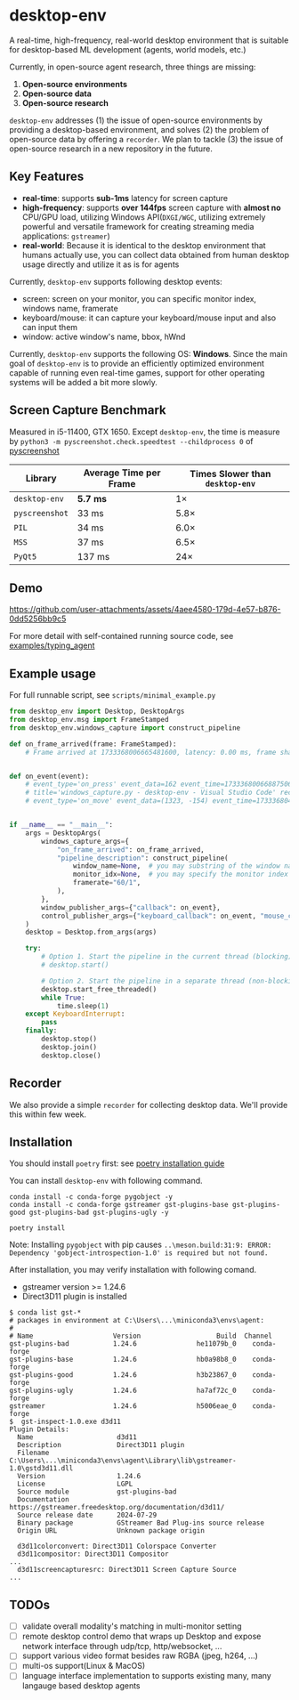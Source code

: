 # desktop-env

A real-time, high-frequency, real-world desktop environment that is suitable for desktop-based ML development (agents, world models, etc.)

Currently, in open-source agent research, three things are missing:

1. **Open-source environments**
2. **Open-source data**
3. **Open-source research**

`desktop-env` addresses (1) the issue of open-source environments by providing a desktop-based environment, and solves (2) the problem of open-source data by offering a `recorder`. We plan to tackle (3) the issue of open-source research in a new repository in the future.

## Key Features

- **real-time**: supports **sub-1ms** latency for screen capture
- **high-frequency**: supports **over 144fps** screen capture with **almost no** CPU/GPU load, utilizing Windows API(`DXGI/WGC`, utilizing extremely powerful and versatile framework for creating streaming media applications: `gstreamer`)
- **real-world**: Because it is identical to the desktop environment that humans actually use, you can collect data obtained from human desktop usage directly and utilize it as is for agents

Currently, `desktop-env` supports following desktop events:

- screen: screen on your monitor, you can specific monitor index, windows name, framerate
- keyboard/mouse: it can capture your keyboard/mouse input and also can input them
- window: active window's name, bbox, hWnd

Currently, `desktop-env` supports the following OS: **Windows**. Since the main goal of `desktop-env` is to provide an efficiently optimized environment capable of running even real-time games, support for other operating systems will be added a bit more slowly.

## Screen Capture Benchmark

Measured in i5-11400, GTX 1650.
Except `desktop-env`, the time is measure by `python3 -m pyscreenshot.check.speedtest --childprocess 0` of [pyscreenshot](https://github.com/ponty/pyscreenshot)

| Library       | Average Time per Frame | Times Slower than `desktop-env` |
|---------------|------------------------|---------------------------------|
| `desktop-env` | **5.7 ms**             | 1×                              |
| `pyscreenshot`| 33 ms                  | 5.8×                            |
| `PIL`         | 34 ms                  | 6.0×                            |
| `MSS`         | 37 ms                  | 6.5×                            |
| `PyQt5`       | 137 ms                 | 24×                             |

## Demo

https://github.com/user-attachments/assets/4aee4580-179d-4e57-b876-0dd5256bb9c5

For more detail with self-contained running source code, see [examples/typing_agent](https://github.com/open-world-agents/desktop-env/tree/main/examples/typing_agent)

## Example usage

For full runnable script, see `scripts/minimal_example.py`
```py
from desktop_env import Desktop, DesktopArgs
from desktop_env.msg import FrameStamped
from desktop_env.windows_capture import construct_pipeline

def on_frame_arrived(frame: FrameStamped):
    # Frame arrived at 1733368006665481600, latency: 0.00 ms, frame shape: (2000, 3000, 4)


def on_event(event):
    # event_type='on_press' event_data=162 event_time=1733368006688750600 device_name='keyboard'
    # title='windows_capture.py - desktop-env - Visual Studio Code' rect=(527, -1096, 2479, -32) hWnd=1379722
    # event_type='on_move' event_data=(1323, -154) event_time=1733368048442994300 device_name='mouse'


if __name__ == "__main__":
    args = DesktopArgs(
        windows_capture_args={
            "on_frame_arrived": on_frame_arrived,
            "pipeline_description": construct_pipeline(
                window_name=None,  # you may substring of the window name
                monitor_idx=None,  # you may specify the monitor index
                framerate="60/1",
            ),
        },
        window_publisher_args={"callback": on_event},
        control_publisher_args={"keyboard_callback": on_event, "mouse_callback": on_event},
    )
    desktop = Desktop.from_args(args)

    try:
        # Option 1. Start the pipeline in the current thread (blocking)
        # desktop.start()

        # Option 2. Start the pipeline in a separate thread (non-blocking)
        desktop.start_free_threaded()
        while True:
            time.sleep(1)
    except KeyboardInterrupt:
        pass
    finally:
        desktop.stop()
        desktop.join()
        desktop.close()

```


## Recorder

We also provide a simple `recorder` for collecting desktop data. We'll provide this within few week.


## Installation

You should install `poetry` first: see [poetry installation guide](https://python-poetry.org/docs/)


You can install `desktop-env` with following command.

```
conda install -c conda-forge pygobject -y
conda install -c conda-forge gstreamer gst-plugins-base gst-plugins-good gst-plugins-bad gst-plugins-ugly -y

poetry install
```

Note: Installing `pygobject` with pip causes `..\meson.build:31:9: ERROR: Dependency 'gobject-introspection-1.0' is required but not found.`

After installation, you may verify installation with following comand.
- gstreamer version >= 1.24.6
- Direct3D11 plugin is installed

```
$ conda list gst-*
# packages in environment at C:\Users\...\miniconda3\envs\agent:
#
# Name                    Version                   Build  Channel
gst-plugins-bad           1.24.6               he11079b_0    conda-forge
gst-plugins-base          1.24.6               hb0a98b8_0    conda-forge
gst-plugins-good          1.24.6               h3b23867_0    conda-forge
gst-plugins-ugly          1.24.6               ha7af72c_0    conda-forge
gstreamer                 1.24.6               h5006eae_0    conda-forge
$  gst-inspect-1.0.exe d3d11
Plugin Details:
  Name                     d3d11
  Description              Direct3D11 plugin
  Filename                 C:\Users\...\miniconda3\envs\agent\Library\lib\gstreamer-1.0\gstd3d11.dll
  Version                  1.24.6
  License                  LGPL
  Source module            gst-plugins-bad
  Documentation            https://gstreamer.freedesktop.org/documentation/d3d11/
  Source release date      2024-07-29
  Binary package           GStreamer Bad Plug-ins source release
  Origin URL               Unknown package origin

  d3d11colorconvert: Direct3D11 Colorspace Converter
  d3d11compositor: Direct3D11 Compositor
...
  d3d11screencapturesrc: Direct3D11 Screen Capture Source
...
```



## TODOs

- [ ] validate overall modality's matching in multi-monitor setting
- [ ] remote desktop control demo that wraps up Desktop and expose network interface through udp/tcp, http/websocket, ...
- [ ] support various video format besides raw RGBA (jpeg, h264, ...)
- [ ] multi-os support(Linux & MacOS)
- [ ] language interface implementation to supports existing many, many langauge based desktop agents